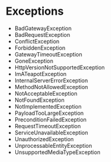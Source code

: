 # Exceptions

-   BadGatewayException
-   BadRequestException
-   ConflictException
-   ForbiddenException
-   GatewayTimeoutException
-   GoneException
-   HttpVersionNotSupportedException
-   ImATeapotException
-   InternalServerErrorException
-   MethodNotAllowedException
-   NotAcceptableException
-   NotFoundException
-   NotImplementedException
-   PayloadTooLargeException
-   PreconditionFailedException
-   RequestTimeoutException
-   ServiceUnavailableException
-   UnauthorizedException
-   UnprocessableEntityException
-   UnsupportedMediaTypeException
